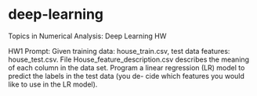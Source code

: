 # deep-learning
Topics in Numerical Analysis: Deep Learning HW

HW1 Prompt: Given training data: house_train.csv, test data features: house_test.csv.
File House_feature_description.csv describes the meaning of each column in the data set.
Program a linear regression (LR) model to predict the labels in the test data (you de-
cide which features you would like to use in the LR model).

